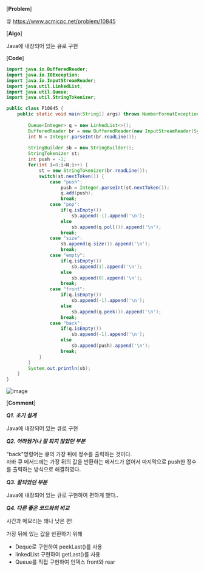 [**Problem**]

큐  https://www.acmicpc.net/problem/10845

[**Algo**]

Java에 내장되어 있는 큐로 구현

[**Code**]
```java
import java.io.BufferedReader;
import java.io.IOException;
import java.io.InputStreamReader;
import java.util.LinkedList;
import java.util.Queue;
import java.util.StringTokenizer;

public class P10845 {
	public static void main(String[] args) throws NumberFormatException, IOException {
		
		Queue<Integer> q = new LinkedList<>();
		BufferedReader br = new BufferedReader(new InputStreamReader(System.in));
		int N = Integer.parseInt(br.readLine());
		
		StringBuilder sb = new StringBuilder();
		StringTokenizer st;
		int push = -1;
		for(int i=0;i<N;i++) {
			st = new StringTokenizer(br.readLine());
			switch(st.nextToken()) {
				case "push":
					push = Integer.parseInt(st.nextToken());
					q.add(push);
					break;
				case "pop":
					if(q.isEmpty())
						sb.append(-1).append('\n');
					else
						sb.append(q.poll()).append('\n');
					break;
				case "size":
					sb.append(q.size()).append('\n');
					break;
				case "empty":
					if(q.isEmpty())
						sb.append(1).append('\n');
					else
						sb.append(0).append('\n');
					break;
				case "front":
					if(q.isEmpty())
						sb.append(-1).append('\n');
					else
						sb.append(q.peek()).append('\n');
					break;
				case "back":
					if(q.isEmpty())
						sb.append(-1).append('\n');
					else
						sb.append(push).append('\n');
					break;
			}
		}
		System.out.println(sb);
	}
}

```
![image](https://user-images.githubusercontent.com/49296139/139910358-dde6b148-a00f-4f33-b55a-b79f445a9715.png)

[**Comment**]

***Q1. 초기 설계***

Java에 내장되어 있는 큐로 구현

***Q2. 어려웠거나 잘 되지 않았던 부분***

"back"명령어는 큐의 가장 뒤에 정수를 출력하는 것이다. <br>
자바 큐 메서드에는 가장 뒤의 값을 반환하는 메서드가 없어서
마지막으로 push한 정수를 출력하는 방식으로 해결하였다.

***Q3. 잘되었던 부분***

Java에 내장되어 있는 큐로 구현하여 편하게 했다..

***Q4. 다른 좋은 코드와의 비교***

시간과 메모리는 꽤나 낮은 편!

가장 뒤에 있는 값을 반환하기 위해 
- Deque로 구현하여 peekLast()를 사용 
- linkedList 구현하여 getLast()를 사용
- Queue를 직접 구현하여 인덱스 front와 rear 


